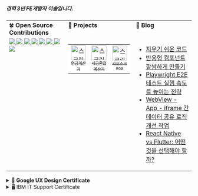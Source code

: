 ##### 경력 3년 FE개발자 이솔입니다. 

<table>
  <tr>
    <td valign="top" width="33%">
      🍀 <b>Open Source Contributions</b>
    </td>
    <td valign="top" width="33%">
      📲 <strong>Projects</strong>
    </td>
    <td valign="top" width="33%">
      📔 <b>Blog</b>
    </td>
  </tr>

  <tr>
    <td valign="top" width="30%">
      <!-- Open Source Contributions content -->
      <a href="https://github.com/TanStack/query/pulls?q=is%3Apr+author%3Asaul-atomrigs+is%3Aclosed">
        <img src="https://badge.ttsalpha.com/api?icon=github&label=TansStack/query&status=10%20PR%20merged&color=000080" width='auto'/>
      </a>
      <a href="https://github.com/toss/suspensive/pulls?q=is%3Apr+is%3Aclosed+author%3Asaul-atomrigs">
        <img src="https://badge.ttsalpha.com/api?icon=github&label=toss/suspensive&status=8%20PR%20merged&color=000080" width='auto'/>
      </a>
      <a href="https://github.com/toss/slash/pulls?q=is%3Apr+is%3Aclosed+author%3Asaul-atomrigs">
        <img src="https://badge.ttsalpha.com/api?icon=github&label=toss/slash&status=7%20PR%20merged&color=11126C" width='auto'/>
      </a>
      <a href="https://github.com/facebook/react/pulls?q=is%3Apr+is%3Aclosed+author%3Asaul-atomrigs">
        <img src="https://badge.ttsalpha.com/api?icon=github&label=React&status=2%20PR%20merged&color=0F52BA" width='auto'/>
      </a>
      <a href="https://github.com/huntabyte/shadcn-svelte/pulls?q=is%3Apr+is%3Aclosed+author%3Asaul-atomrigs">
        <img src="https://badge.ttsalpha.com/api?icon=github&label=shadcn-svelte&status=2%20PR%20merged&color=0F52BA" width='auto'/>
      </a>
      <a href="https://github.com/vercel/next.js/pull/63355">
        <img src="https://badge.ttsalpha.com/api?icon=github&label=next.js&status=1%20PR%20merged&color=89CFF0" width='auto'/>
      </a>
      <a href="https://github.com/vercel/swr/pull/2915">
        <img src="https://badge.ttsalpha.com/api?icon=github&label=swr&status=1%20PR%20merged&color=89CFF0" width='auto'/>
      </a>
      <a href="https://github.com/typescript-eslint/typescript-eslint/pull/10018">
        <img src="https://badge.ttsalpha.com/api?icon=github&label=typescript-eslint&status=1%20PR%20merged&color=89CFF0" width='auto'/>
      </a>
    </td>

  <td valign="top" width="33%">
  <table>
    <tr style="background-color: white">
      <td align="center" width="auto" height="auto">
        <a href="https://github.com/saul-atomrigs/retirement-pension-simulator" target="_blank" rel="noopener noreferrer">
        <img width="40" alt="스크린샷 2025-01-28 오후 10 54 36" src="https://github.com/user-attachments/assets/d6e658af-2486-4dfa-b32c-4db89b1ec94b"/><br>
        <sub><samp>연금계산기</samp></sub>
        </a>
      </td>
      <td align="center" width="auto" height="auto">
        <a href="https://github.com/saul-atomrigs/income-tax-calculator" target="_blank" rel="noopener noreferrer">
        <img width="40" alt="스크린샷 2025-01-28 오후 10 54 36" src="https://github.com/user-attachments/assets/85d752cf-eb9c-4f21-87c9-a6165d54465f" /><br>
        <sub><samp>세금환급계산기</samp></sub>
        </a>
      </td>
      <td align="center" width="auto" height="auto">
        <a href="https://github.com/saul-atomrigs/cafe-pos-application" target="_blank" rel="noopener noreferrer">
        <img width="40" alt="스크린샷 2025-01-28 오후 10 54 36" src="https://github.com/user-attachments/assets/6247cba4-44e6-45e0-bf6a-1644b25b78cf" /><br>
        <sub><samp>키오스크POS</samp></sub>
        </a>
      </td>
    </tr>
  </table>
</td>
    <td valign="top" width="33%">
      <!-- Blog content -->
      <ul>
        <li><a href="https://dev.to/solleedata/peijibyeolro-keomponeonteu-yutil-hug-taib-moaseo-gwanrihagi-feat-nextjs-peiji-rauting-2hcn" target="_blank">지우기 쉬운 코드</a></li>
        <li><a href="https://dev.to/solleedata/baneunghyeong-keomponeonteu-ggalggeumhage-mandeulgi-1n1c" target="_blank">반응형 컴포넌트 깔쌈하게 만들기</a></li>
        <li><a href="https://dev.to/solleedata/playwright-e2e-teseuteu-silhaeng-sogdoreul-nopineun-jeonryag-4gcp" target="_blank">Playwright E2E 테스트 실행 속도를 높이는 전략</a></li>
        <li><a href="https://dev.to/solleedata/aeb-webbyu-aipeureim-deiteo-gongyu-rojig-gaeseon-gyeongheom-iep">WebView - App - iframe 간 데이터 공유 로직 개선 작업</a></li>
        <li><a href="https://dev.to/solleedata/react-native-vs-flutter-eoddeon-geoseul-seontaeghaeya-halgga-12cn">React Native vs Flutter: 어떤 것을 선택해야 할까?</a></li>
      </ul>
    </td>
  </tr>
</table>

<details>
  <summary><b>🌈 Google UX Design Certificate</b></summary>
  <img width="800" alt="google_ux" src="https://github.com/user-attachments/assets/e5ad76df-477b-4277-bb66-c8e3bbcf4204">
</details>

<details>
  <summary>🖥️ IBM IT Support Certificate</summary>
  <img width="800" alt="Captura de pantalla 2024-11-29 a las 2 31 14 p  m" src="https://github.com/user-attachments/assets/3ba24c5d-8167-4901-a8fb-4be4c72064c5">
</details>

